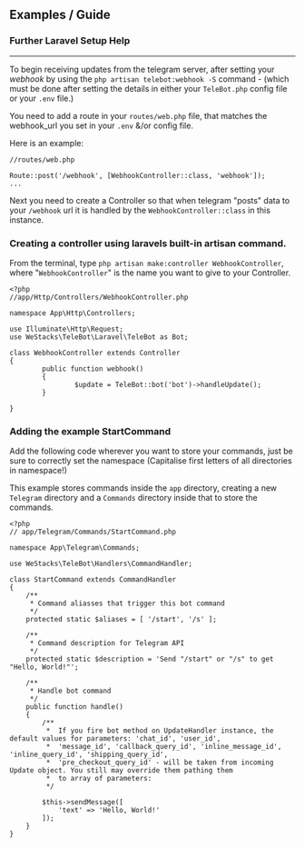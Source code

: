 ## Examples / Guide

### Further Laravel Setup Help
---
To begin receiving updates from the telegram server, after setting your *webhook* by using the `php artisan telebot:webhook -S` command - (which must be done after setting the details in either your `TeleBot.php` config file or your `.env` file.) 

You need to add a route in your `routes/web.php` file, that matches the webhook_url you set in your `.env` &/or config file.

Here is an example:
```
//routes/web.php

Route::post('/webhook', [WebhookController::class, 'webhook']);
...
```

Next you need to create a Controller so that when telegram "posts" data to your `/webhook` url it is handled by the `WebhookController::class` in this instance.

### Creating a controller using laravels built-in artisan command. 

From the terminal, type
`php artisan make:controller WebhookController`, where "`WebhookController`" is the name you want to give to your Controller.

```
<?php
//app/Http/Controllers/WebhookController.php

namespace App\Http\Controllers;

use Illuminate\Http\Request;
use WeStacks\TeleBot\Laravel\TeleBot as Bot;

class WebhookController extends Controller
{
        public function webhook()
        {
                $update = TeleBot::bot('bot')->handleUpdate();
        }

}
```

### Adding the example StartCommand

Add the following code wherever you want to store your commands, just be sure to correctly set the namespace (Capitalise first letters of all directories in namespace!)

This example stores commands inside the `app` directory, creating a new `Telegram` directory and a `Commands` directory inside that to store the commands.

```
<?php
// app/Telegram/Commands/StartCommand.php

namespace App\Telegram\Commands;

use WeStacks\TeleBot\Handlers\CommandHandler;

class StartCommand extends CommandHandler
{
    /**
     * Command aliasses that trigger this bot command
     */
    protected static $aliases = [ '/start', '/s' ];

    /**
     * Command description for Telegram API
     */
    protected static $description = 'Send "/start" or "/s" to get "Hello, World!"';

    /**
     * Handle bot command
     */
    public function handle()
    {
        /**
         *  If you fire bot method on UpdateHandler instance, the default values for parameters: 'chat_id', 'user_id',
         *  'message_id', 'callback_query_id', 'inline_message_id', 'inline_query_id', 'shipping_query_id',
         *  'pre_checkout_query_id' - will be taken from incoming Update object. You still may override them pathing them
         *  to array of parameters:
         */

        $this->sendMessage([
            'text' => 'Hello, World!'
        ]);
    }
}

```